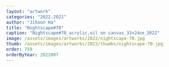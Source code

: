 ```yaml
---
layout: "artwork"
categories: "2022-2021"
author: "Jihoon Ha"
title: "Nightscape#70"
caption: "Nightscape#70_acrylic,oil on canvas_33×24㎝_2022"
image: /assets/images/artworks/2022/nightscape-70.jpg
thumb: /assets/images/artworks/2022/thumbs/nightscape-70.jpg
order: 759
orderByYear: 2022007
---
```


